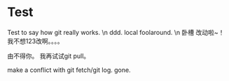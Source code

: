 # Test
Test to say how git really works.
\n
ddd. local foolaround.
\n
卧槽
改动啦~！
我不想123改啊。。。。

由不得你。 我再试试git pull。

make a conflict with git fetch/git log.
gone.
